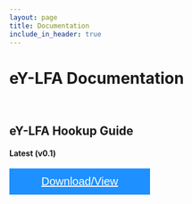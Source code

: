 ```yaml
---
layout: page
title: Documentation
include_in_header: true
---
```


<style>
.btn {
  background-color: DodgerBlue;
  border: none;
  color: white;
  padding: 12px 30px;
  cursor: pointer;
  font-size: 20px;
  width: 50%;
}

/* Darker background on mouse-over */
.btn:hover {
  background-color: RoyalBlue;
}
</style>

# eY-LFA Documentation

<br>

## eY-LFA Hookup Guide <a name="hw-man"></a>

#### Latest (v0.1)
<button class="btn"><i class="fa fa-download"></i> <a href="https://drive.google.com/file/d/1O9sJx1AyYtwuBL2MiajC-ekWp0cHHENk/view?usp=sharing" target="_blank" style="color: #ffffff">Download/View</a></button>

<!-- <button class="btn"><i class="fa fa-book"></i> <a href="https://drive.google.com/file/d/1O9sJx1AyYtwuBL2MiajC-ekWp0cHHENk/view" target="_self" style="color: #ffffff">View</a></button> -->



<br>
